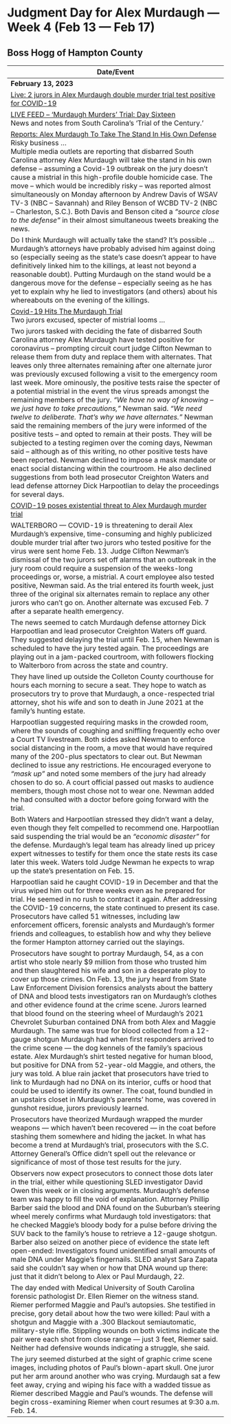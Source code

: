 # Judgment Day for Alex Murdaugh — Week 4 (Feb 13 — Feb 17)

## Boss Hogg of Hampton County 

| Date/Event |
|----|
| **February 13, 2023** |
| [Live: 2 jurors in Alex Murdaugh double murder trial test positive for COVID-19](https://www.postandcourier.com/murdaugh-updates/live-2-jurors-in-alex-murdaugh-double-murder-trial-test-positive-for-covid-19/article_c68f85b6-ab96-11ed-b807-3742ca595628.html) |
| [LIVE FEED – ‘Murdaugh Murders’ Trial: Day Sixteen](https://www.fitsnews.com/2023/02/13/live-feed-murdaugh-murders-trial-day-sixteen/)<br>News and notes from South Carolina’s ‘Trial of the Century.’ |
| [Reports: Alex Murdaugh To Take The Stand In His Own Defense](https://www.fitsnews.com/2023/02/13/reports-alex-murdaugh-to-take-the-stand-in-his-own-defense/)<br>Risky business …<br>Multiple media outlets are reporting that disbarred South Carolina attorney Alex Murdaugh will take the stand in his own defense – assuming a Covid-19 outbreak on the jury doesn’t cause a mistrial in this high-profile double homicide case. The move – which would be incredibly risky – was reported almost simultaneously on Monday afternoon by Andrew Davis of WSAV TV-3 (NBC – Savannah) and Riley Benson of WCBD TV-2 (NBC – Charleston, S.C.). Both Davis and Benson cited a *“source close to the defense”* in their almost simultaneous tweets breaking the news.
Do I think Murdaugh will actually take the stand? It’s possible …<br>Murdaugh’s attorneys have probably advised him against doing so (especially seeing as the state’s case doesn’t appear to have definitively linked him to the killings, at least not beyond a reasonable doubt). Putting Murdaugh on the stand would be a dangerous move for the defense – especially seeing as he has yet to explain why he lied to investigators (and others) about his whereabouts on the evening of the killings. |
| [Covid-19 Hits The Murdaugh Trial](https://www.fitsnews.com/2023/02/13/covid-19-hits-the-murdaugh-trial/)<br>Two jurors excused, specter of mistrial looms …<br>
|Two jurors tasked with deciding the fate of disbarred South Carolina attorney Alex Murdaugh have tested positive for coronavirus – prompting circuit court judge Clifton Newman to release them from duty and replace them with alternates. That leaves only three alternates remaining after one alternate juror was previously excused following a visit to the emergency room last week. More ominously, the positive tests raise the specter of a potential mistrial in the event the virus spreads amongst the remaining members of the jury. *“We have no way of knowing – we just have to take precautions,”* Newman said. *“We need twelve to deliberate. That’s why we have alternates.”* Newman said the remaining members of the jury were informed of the positive tests – and opted to remain at their posts. They will be subjected to a testing regimen over the coming days, Newman said – although as of this writing, no other positive tests have been reported. Newman declined to impose a mask mandate or enact social distancing within the courtroom. He also declined suggestions from both lead prosecutor Creighton Waters and lead defense attorney Dick Harpootlian to delay the proceedings for several days.|
| [COVID-19 poses existential threat to Alex Murdaugh murder trial](https://www.postandcourier.com/murdaugh-updates/covid-19-poses-existential-threat-to-alex-murdaugh-murder-trial/article_c6a9646c-abab-11ed-8bcd-bf9b183a9141.html)
|WALTERBORO — COVID-19 is threatening to derail Alex Murdaugh’s expensive, time-consuming and highly publicized double murder trial after two jurors who tested positive for the virus were sent home Feb. 13. Judge Clifton Newman’s dismissal of the two jurors set off alarms that an outbreak in the jury room could require a suspension of the weeks-long proceedings or, worse, a mistrial. A court employee also tested positive, Newman said. As the trial entered its fourth week, just three of the original six alternates remain to replace any other jurors who can’t go on. Another alternate was excused Feb. 7 after a separate health emergency.|
|The news seemed to catch Murdaugh defense attorney Dick Harpootlian and lead prosecutor Creighton Waters off guard. They suggested delaying the trial until Feb. 15, when Newman is scheduled to have the jury tested again. The proceedings are playing out in a jam-packed courtroom, with followers flocking to Walterboro from across the state and country.
They have lined up outside the Colleton County courthouse for hours each morning to secure a seat. They hope to watch as prosecutors try to prove that Murdaugh, a once-respected trial attorney, shot his wife and son to death in June 2021 at the family’s hunting estate.|
|Harpootlian suggested requiring masks in the crowded room, where the sounds of coughing and sniffling frequently echo over a Court TV livestream. Both sides asked Newman to enforce social distancing in the room, a move that would have required many of the 200-plus spectators to clear out. But Newman declined to issue any restrictions. He encouraged everyone to *“mask up”* and noted some members of the jury had already chosen to do so. A court official passed out masks to audience members, though most chose not to wear one. Newman added he had consulted with a doctor before going forward with the trial.|
|Both Waters and Harpootlian stressed they didn’t want a delay, even though they felt compelled to recommend one. Harpootlian said suspending the trial would be an *“economic disaster”* for the defense. Murdaugh’s legal team has already lined up pricey expert witnesses to testify for them once the state rests its case later this week. Waters told Judge Newman he expects to wrap up the state’s presentation on Feb. 15.|
|Harpootlian said he caught COVID-19 in December and that the virus wiped him out for three weeks even as he prepared for trial. He seemed in no rush to contract it again. After addressing the COVID-19 concerns, the state continued to present its case. Prosecutors have called 51 witnesses, including law enforcement officers, forensic analysts and Murdaugh’s former friends and colleagues, to establish how and why they believe the former Hampton attorney carried out the slayings.|
|Prosecutors have sought to portray Murdaugh, 54, as a con artist who stole nearly $9 million from those who trusted him and then slaughtered his wife and son in a desperate ploy to cover up those crimes. On Feb. 13, the jury heard from State Law Enforcement Division forensics analysts about the battery of DNA and blood tests investigators ran on Murdaugh’s clothes and other evidence found at the crime scene. Jurors learned that blood found on the steering wheel of Murdaugh’s 2021 Chevrolet Suburban contained DNA from both Alex and Maggie Murdaugh. The same was true for blood collected from a 12-gauge shotgun Murdaugh had when first responders arrived to the crime scene — the dog kennels of the family’s spacious estate. Alex Murdaugh’s shirt tested negative for human blood, but positive for DNA from 52-year-old Maggie, and others, the jury was told. A blue rain jacket that prosecutors have tried to link to Murdaugh had no DNA on its interior, cuffs or hood that could be used to identify its owner. The coat, found bundled in an upstairs closet in Murdaugh’s parents’ home, was covered in gunshot residue, jurors previously learned. |
|Prosecutors have theorized Murdaugh wrapped the murder weapons — which haven’t been recovered — in the coat before stashing them somewhere and hiding the jacket. In what has become a trend at Murdaugh’s trial, prosecutors with the S.C. Attorney General’s Office didn’t spell out the relevance or significance of most of those test results for the jury. |
|Observers now expect prosecutors to connect those dots later in the trial, either while questioning SLED investigator David Owen this week or in closing arguments. Murdaugh’s defense team was happy to fill the void of explanation. Attorney Phillip Barber said the blood and DNA found on the Suburban’s steering wheel merely confirms what Murdaugh told investigators: that he checked Maggie’s bloody body for a pulse before driving the SUV back to the family’s house to retrieve a 12-gauge shotgun. Barber also seized on another piece of evidence the state left open-ended: Investigators found unidentified small amounts of male DNA under Maggie’s fingernails. SLED analyst Sara Zapata said she couldn’t say when or how that DNA wound up there: just that it didn’t belong to Alex or Paul Murdaugh, 22. |
|The day ended with Medical University of South Carolina forensic pathologist Dr. Ellen Riemer on the witness stand. Riemer performed Maggie and Paul’s autopsies. She testified in precise, gory detail about how the two were killed: Paul with a shotgun and Maggie with a .300 Blackout semiautomatic, military-style rifle. Stippling wounds on both victims indicate the pair were each shot from close range — just 3 feet, Riemer said. Neither had defensive wounds indicating a struggle, she said.|
|The jury seemed disturbed at the sight of graphic crime scene images, including photos of Paul’s blown-apart skull. One juror put her arm around another who was crying. Murdaugh sat a few feet away, crying and wiping his face with a wadded tissue as Riemer described Maggie and Paul’s wounds. The defense will begin cross-examining Riemer when court resumes at 9:30 a.m. Feb. 14.|

